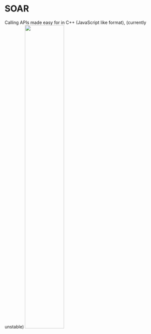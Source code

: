 # SOAR
Calling APIs made easy for in C++ (JavaScript like format), (currently unstable)
<img src="https://raw.githubusercontent.com/Mantra27/soar/main/.ignore/assets/carbon.png?token=GHSAT0AAAAAABRKCOP3HC3WMDT227U6DJUQYQQVOXA" width="50%" height="50%"></img>
